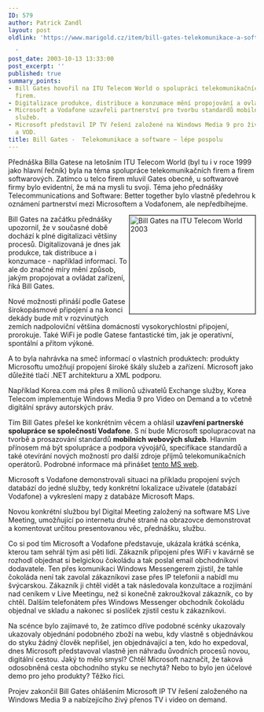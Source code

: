 ```yaml
---
ID: 579
author: Patrick Zandl
layout: post
oldlink: 'https://www.marigold.cz/item/bill-gates-telekomunikace-a-software-lepe-pospolu

  '
post_date: 2003-10-13 13:33:00
post_excerpt: ''
published: true
summary_points:
- Bill Gates hovořil na ITU Telecom World o spolupráci telekomunikačních a softwarových
  firem.
- Digitalizace produkce, distribuce a konzumace mění propojování a ovládání zařízení.
- Microsoft a Vodafone uzavřeli partnerství pro tvorbu standardů mobilních webových
  služeb.
- Microsoft představil IP TV řešení založené na Windows Media 9 pro živé vysílání
  a VOD.
title: Bill Gates -  Telekomunikace a software – lépe pospolu
---
```


<p>
Přednáška Billa Gatese na letošním ITU Telecom World (byl tu i v roce 1999 jako hlavní řečník) byla na téma spolupráce telekomunikačních firem a firem softwarových. Zatímco u telco firem mluvil Gates obecně, u softwarové firmy bylo evidentní, že má na mysli tu svoji. Téma jeho přednášky Telecommunications and Software: Better together bylo vlastně předehrou k oznámení partnerství mezi Microsoftem a Vodafonem, ale nepředbíhejme. </p>

<p>
<IMG height=200 alt="Bill Gates na ITU Telecom World 2003" src="/wp-content/uploads/billgates.jpg" width=256 align=right border=1>Bill Gates na začátku přednášky upozornil, že v současné době dochází k plné digitalizaci většiny procesů. Digitalizovaná je dnes jak produkce, tak distribuce a i konzumace - například informací. To ale do značné míry mění způsob, jakým propojovat a ovládat zařízení, říká Bill Gates. </p>

<p>
Nové možnosti přináší podle Gatese širokopásmové připojení a na konci dekády bude mít v rozvinutých zemích nadpoloviční většina domácností vysokorychlostní připojení, prorokuje. Také WiFi je podle Gatese fantastické tím, jak je operativní, spontální a přitom výkoné. </p>

<p>
A to byla nahrávka na smeč informací o vlastních produktech: produkty Microsoftu umožňují propojení široké škály služeb a zařízení. Microsoft jako důležité tlačí .NET architekturu a XML podporu. </p>

<p>
Například Korea.com má přes 8 milionů uživatelů Exchange služby, Korea Telecom implementuje Windows Media 9 pro Video on Demand a to včetně digitální správy autorských práv. </p>

<p>
Tím Bill Gates přešel ke konkrétním věcem a ohlásil <STRONG>uzavření partnerské spolupráce se společností Vodafone</STRONG>. S ní bude Microsoft spolupracovat na tvorbě a prosazování standardů <STRONG>mobilních webových služeb</STRONG>. Hlavním přínosem má být spolupráce a podpora vývojářů, specifikace standardů a také otevírání nových možností pro další zdroje příjmů telekomunikačních operátorů. Podrobné informace má přinášet <A href="http://www.microsoft.com/serviceproviders/mobilewebservices/" target=_blank>tento MS web</A>.</p>

<p>
Microsoft s Vodafone demonstrovali situaci na příkladu propojení svých databází do jedné služby, tedy konkrétní lokalizace uživatele (databází Vodafone) a vykreslení mapy z databáze Microsoft Maps. </p>

<p>
Novou konkrétní službou byl Digital Meeting založený na software MS Live Meeting, umožňující po internetu druhé straně na obrazovce demonstrovat a komentovat určitou presentovanou věc, přednášku, službu. </p>

<p>
Co si pod tím Microsoft a Vodafone představuje, ukázala krátká scénka, kterou tam sehrál tým asi pěti lidí. Zákazník připojení přes WiFi v kavárně se rozhodl objednat si belgickou čokoládu a tak poslal email obchodníkovi dodavatele. Ten přes komunikaci Windows Messengerem zjistil, že tahle čokoláda není tak zavolal zákazníkovi zase přes IP telefonii a nabídl mu švýcarskou. Zákazník ji chtěl vidět a tak následovala konzultace a rozjímání nad ceníkem v Live Meetingu, než si konečně zakroužkoval zákazník, co by chtěl. Dalším telefonátem přes Windows Messenger obchodník čokoládu objednal ve skladu a nakonec si poslíček zjistil cestu k zákazníkovi. </p>

<p>
Na scénce bylo zajímavé to, že zatímco dříve podobné scénky ukazovaly ukazovaly objednání podobného zboží na webu, kdy vlastně s objednávkou do styku žádný člověk nepřišel, jen objednávající a ten, kdo ho expedoval, dnes Microsoft představoval vlastně jen náhradu ůvodních procesů novou, digitální cestou. Jaký to mělo smysl? Chtěl Microsoft naznačit, že taková odosobněná cesta obchodního styku se nechytá? Nebo to bylo jen účelové demo pro jeho produkty? Těžko říci. </p>

<p>
Projev zakončil Bill Gates ohlášením Microsoft IP TV řešení založeného na Windows Media 9 a nabízejícího živý přenos TV i video on demand.</p>